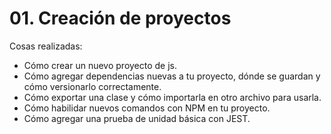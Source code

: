 # 01. Creación de proyectos

Cosas realizadas:

- Cómo crear un nuevo proyecto de js.
- Cómo agregar dependencias nuevas a tu proyecto, dónde se guardan y cómo versionarlo correctamente.
- Cómo exportar una clase y cómo importarla en otro archivo para usarla.
- Cómo habilidar nuevos comandos con NPM en tu proyecto.
- Cómo agregar una prueba de unidad básica con JEST.